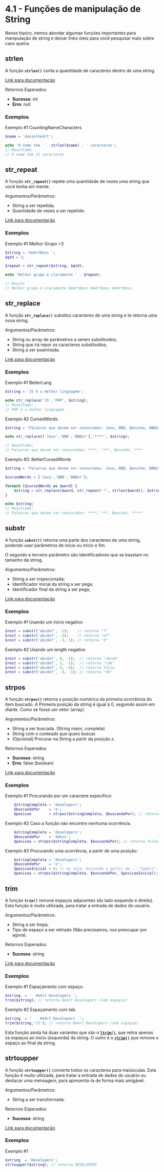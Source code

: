 # 4.1 - Funções de manipulação de String

Nesse tópico, iremos abordar algumas funções importantes para manipulação de string e deixar links úteis para você pesquisar mais sobre caso queira.

## strlen

A função **`strlen()`** conta a quantidade de caracteres dentro de uma string.

[Link para documentação](https://www.php.net/manual/pt_BR/function.strlen.php)

Retornos Esperados:

- **Sucesso**: int
- **Erro**: null

### Exemplos

Exemplo #1 CountingNameCharacters

```php
$name = 'danielhe4rt';

echo 'O nome tem ' . strlen($name) . ' caracteres';
// Resultado
// O nome tem 11 caracteres
```

## str_repeat

A função **`str_repeat()`** repete uma quantidade de vezes uma string que você tenha em mente.

Argumentos/Parâmetros:

- String a ser repetida;
- Quantidade de vezes a ser repetido.

[Link para documentação](https://www.php.net/manual/pt_BR/function.str-repeat.php)

### Exemplos

Exemplo #1
Melhor Grupo <3

```php
$string = 'He4rtDevs ';
$qtd = 3;

$repeat = str_repeat($string, $qtd);

echo 'Melhor grupo é claramente ' . $repeat;

// Result
// Melhor grupo é claramente He4rtDevs He4rtDevs He4rtDevs

```

## str_replace

A função **`str_replace()`** substitui caracteres de uma string e te retorna uma nova string.

Argumentos/Parâmetros:

- String ou array de parâmetros a serem substituídos;
- String que irá repor os caracteres substituídos;
- String a ser examinada.

[Link para documentação](https://www.php.net/manual/pt_BR/function.str-replace.php)

### Exemplos

Exemplo #1
BetterLang

```php
$string = 'JS é a melhor linguagem';

echo str_replace('JS','PHP', $string);
// Resultado:
// PHP é a melhor linguagem
```

Exemplo #2 CursedWords

```php
$string = 'Palavras que devem ser censuradas: Java, BBB, Boninho, BBBot';

echo str_replace(['Java','BBB','BBBot'],'****', $string);

// Resultado:
// Palavras que devem ser censuradas: ****, ****, Boninho, ****
```

Exemplo #3: BetterCursedWords

```php
$string = 'Palavras que devem ser censuradas: Java, BBB, Boninho, BBBot';

$cursedWords = ['Java','BBB','BBBot'];

foreach ($cursedWords as $word) {
    $string = str_replace($word, str_repeat('*', strlen($word)), $string);
}

echo $string;
// Resultado:
// Palavras que devem ser censuradas: ****, ***, Boninho, *****
```

## substr

A função **`substr()`** retorna uma parte dos caracteres de uma string, podendo usar parâmetros de início ou início e fim.

O segundo e terceiro parâmetro são identificadores que se baseiam no tamanho da string.

Argumentos/Parâmetros:

- String a ser inspecionada;
- Identificador inicial da string a ser pega;
- Identificador final da string a ser pega;

[Link para documentação](https://www.php.net/manual/pt_BR/function.substr.php)

### Exemplos

Exemplo #1
Usando um início negativo

```php
$rest = substr('abcdef', -1);    // retorna "f"
$rest = substr('abcdef', -2);    // retorna "ef"
$rest = substr('abcdef', -3, 1); // retorna "d"
```

Exemplo #2
Usando um length negativo

```php
$rest = substr('abcdef', 0, -1);  // retorna "abcde"
$rest = substr('abcdef', 2, -1);  // retorna "cde"
$rest = substr('abcdef', 4, -4);  // retorna false
$rest = substr('abcdef', -3, -1); // retorna "de"
```

## strpos

A função **`strpos()`** retorna a posição numérica da primeira ocorrência do item buscado.
A Primeira posição da string é igual á 0, seguindo assim em diante. Como se fosse um vetor (array).

Argumentos/Parâmetros:

- String a ser buscada. (String maior, completa)
- String com o conteúdo que quero buscar.
- (Opcional) Procurar na String a partir da posição x.

Retornos Esperados:

- **Sucesso**: string
- **Erro**: false (boolean)

[Link para documentação](https://www.php.net/manual/pt_BR/function.strpos.php)

### Exemplos

Exemplo #1
Procurando por um caractere específico:

```php
    $stringCompleta = 'developers';
    $buscandoPor    = 'e';
    $posicao        = strpos($stringCompleta, $buscandoPor); // retorna 1
```

Exemplo #2
Caso a função não encontre nenhuma ocorrência.

```php
    $stringCompleta = 'developers';
    $buscandoPor    = '4devs';
    $posicao = strpos($stringCompleta, $buscandoPor); // retorna false
```

Exemplo #3
Procurando uma ocorrência, a partir de uma posição:

```php
    $stringCompleta = 'developers';
    $buscandoPor    = 'e';
    $posicaoInicial = 4; // ou seja, buscando a partir de ..."lopers".
    $posicao = strpos($stringCompleta, $buscandoPor, $posicaoInicial); // retorna 7
```

## trim

A função **`trim()`** remove espaços adjacentes (do lado esquerdo e direito). Esta função é muito utilizada, para tratar a entrada de dados do usuário.

Argumentos/Parâmetros:

- String a ser limpa.
- Tipo de espaço a ser retirado (Não precisamos, nos preocupar por agora).

Retornos Esperados:

- **Sucesso**: string

[Link para documentação](https://www.php.net/manual/pt_BR/function.trim.php)

### Exemplos

Exemplo #1
Espaçamento com espaço.

```php
$string  = '  He4rt Developers ';
trim($string); // retorna He4rt Developers (sem espaços)
```

Exemplo #2
Espaçamento com tab.

```php
$string  = '    He4rt Developers  ';
trim($string,'\t'); // retorna He4rt Developers (sem espaços)
```

Esta função ainda há duas variantes que são o [**`ltrim()`**](https://www.php.net/manual/pt_BR/function.ltrim.php), que retira apenas os espaços ao início (esquerda) da string. O outro é o [**`rtrim()`**](https://www.php.net/manual/pt_BR/function.rtrim.php) que remove o espaço ao final da string.

## strtoupper

A função **`strtoupper()`** converte todos os caracteres para maiúsculas. Esta função é muito utilizada, para tratar a entrada de dados do usuário ou destacar uma mensagem, para apresenta-la de forma mais amigável.

Argumentos/Parâmetros:

- String a ser transformada.

Retornos Esperados:

- **Sucesso**: string

[Link para documentação](https://www.php.net/manual/pt_BR/function.strtoupper.php)

### Exemplos

Exemplo #1

```php
$string  = 'Developers';
strtoupper($string); // retorna DEVELOPERS
```
